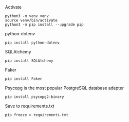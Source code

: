 Activate

    python3 -m venv venv
    source venv/bin/activate
    python3 -m pip install --upgrade pip


python-dotenv

    pip install python-dotenv


SQLAlchemy

    pip install SQLAlchemy

Faker

    pip install Faker

Psycopg is the most popular PostgreSQL database adapter 

    pip install psycopg2-binary

Save to requirements.txt

    pip freeze > requirements.txt
